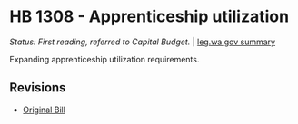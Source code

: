 # HB 1308 - Apprenticeship utilization
*Status: First reading, referred to Capital Budget.* | [leg.wa.gov summary](https://app.leg.wa.gov/billsummary?BillNumber=1308&Year=2021)

Expanding apprenticeship utilization requirements.

## Revisions
* [Original Bill](1/)